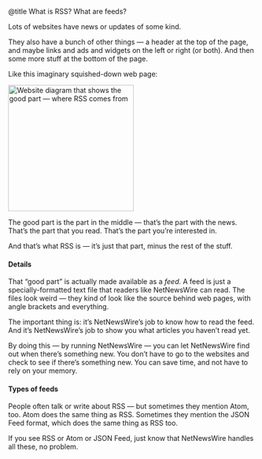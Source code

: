 @title What is RSS? What are feeds?


Lots of websites have news or updates of some kind.

They also have a bunch of other things — a header at the top of the page, and maybe links and ads and widgets on the left or right (or both). And then some more stuff at the bottom of the page.

Like this imaginary squished-down web page:

<img src="../../../images/websitediagram.png" width="255" height="256" alt="Website diagram that shows the good part — where RSS comes from" />

The good part is the part in the middle — that’s the part with the news. That’s the part that you read. That’s the part you’re interested in.

And that’s what RSS is — it’s just that part, minus the rest of the stuff.

#### Details

That “good part” is actually made available as a *feed.* A feed is just a specially-formatted text file that readers like NetNewsWire can read. The files look weird — they kind of look like the source behind web pages, with angle brackets and everything.

The important thing is: it’s NetNewsWire’s job to know how to read the feed. And it’s NetNewsWire’s job to show you what articles you haven’t read yet.

By doing this — by running NetNewsWire — you can let NetNewsWire find out when there’s something new. You don’t have to go to the websites and check to see if there’s something new. You can save time, and not have to rely on your memory.

#### Types of feeds

People often talk or write about RSS — but sometimes they mention Atom, too. Atom does the same thing as RSS. Sometimes they mention the JSON Feed format, which does the same thing as RSS too.

If you see RSS or Atom or JSON Feed, just know that NetNewsWire handles all these, no problem.
